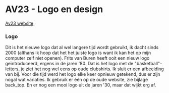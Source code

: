 # AV23 - Logo en design
[Av23 website](../)



### Logo

Dit is het nieuwe logo dat al wel langere tijd wordt gebruikt, ik dacht sinds 2000 (althans ik hoop dat het het juiste logo is want ik kan het op mijn computer zelf niet openen). 
Frits van Buren heeft ooit een nieuw logo geïntroduceerd, ergens in de jaren '80. Dat is het logo met de "basketball"-letters, je ziet het nog wel eens op oude clubshirts. Ik sluit er een afbeelding van bij.
Voor die tijd werd het logo elke keer opnieuw getekend, dus er zijn nogal wat variaties. Ik gebruik er één op de oude website, zie bijlage back_top.
En er nog een mooi logo uit de jaren '30, maar dat wijkt erg af.
